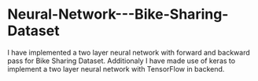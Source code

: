 # Neural-Network---Bike-Sharing-Dataset
I have implemented a two layer neural network with forward and backward pass for Bike Sharing Dataset.
Additionaly I have made use of keras to implement a two layer neural network with TensorFlow in backend.
